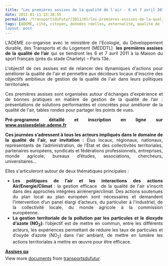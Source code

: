 ```yaml
---
title: "Les premières assises de la qualité de l'air - 6 et 7 avril 2011"
date: 2011-01-11 15:38:55
permalink: /transportsdufutur/2011/01/les-premieres-assises-de-la-qualite-de-lair-6-et-7-avril-2011.html
tags: [ADEME, cité, citoyen, données réelles, externalité, qualité de l'air, véhicule propre]
layout: post
---
```


<p style="text-align: justify">L’ADEME co-organise avec le ministère de l'Ecologie, du Développement durable, des Transports et du Logement (MEDDTL)  <strong>les premières assises de la qualité de l’air</strong> qui se tiendront les 6 et 7 avril 2011 à la Maison du sport français (près du stade Charlety) – Paris 13è.</p> <p style="text-align: justify">L'objectif de ces assises est de relancer des dynamiques d'actions pour améliorer la qualité de l'air et permettre aux décideurs locaux d'inscrire des objectifs ambitieux de gestion de la qualité de l'air dans leurs politiques territoriales.</p> <p style="text-align: justify">Ces premières assises sont organisées autour d'échanges d'expérience et de bonnes pratiques en matière de gestion de la qualité de l’air : présentations de solutions performantes et concrètes pour améliorer de la qualité de l'air, tables rondes pour partager les points de vues.</p> <p style="text-align: justify"><strong>Pré-programme détaillé et inscription en ligne sur <a href="http://www.assisesdelair.ademe.fr">www.assisesdelair.ademe.fr</a> </strong></p>  <!--more-->   <p style="text-align: justify"><strong>Ces journées s’adressent à tous les acteurs impliqués dans le domaine de la qualité de l'air, sur invitation : </strong>Élus locaux, régionaux, nationaux, représentants de l’administration, de l’État et des collectivités territoriales, partenaires européens, syndicats et fédérations professionnels, entreprises, monde agricole, bureaux d’études, associations, chercheurs, universitaires…</p> <p style="text-align: justify">Elles s'articuleront autour de deux thématiques principales :</p> <ul> <li> <div style="text-align: justify"><strong>Les politiques de l’air et les interactions des actions Air/Energie/Climat </strong>: la gestion efficace  de la qualité de l'air s’inscrit dans des approches intégrées air/énergie/climat. Des actions soutenues du plan local au plan européen sont nécessaires et demandent l’intervention d’un panel élargi d’acteurs, du particulier à l'industriel, de la collectivité locale, du monde agricole à la commission européenne.       </div> </li> <li> <div style="text-align: justify"><strong>La gestion territoriale de la pollution par les particules et le dioxyde d’azote (NO<sub>2</sub>): </strong>l’objectif est de mettre en commun, entre les différents acteurs, les expériences permettant de réduire les taux de particules et d’oxyde d’azote (NO<sub>2</sub>) dans l'air ambiant, de mettre en lumière les actions territoriales à mettre en œuvre pour être efficace.</div> </li> </ul> <div id="__ss_6517659" style="width: 477px"><strong style="margin: 12px 0 4px"><a href="http://www.slideshare.net/transportsdufutur/assises-qa" title="Assises qa">Assises qa</a></strong>        <div style="padding: 5px 0 12px">View more <a href="http://www.slideshare.net/">documents</a> from <a href="http://www.slideshare.net/transportsdufutur">transportsdufutur</a>.</div> </div>
